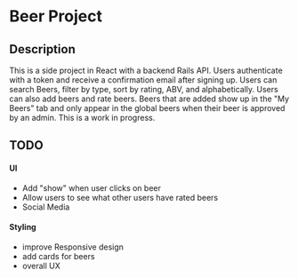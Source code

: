 # Beer Project

## Description
This is a side project in React with a backend Rails API. Users authenticate
with a token and receive a confirmation email after signing up. Users can search
Beers, filter by type, sort by rating, ABV, and alphabetically. Users can also add
beers and rate beers. Beers that are added show up in the "My Beers" tab and only
appear in the global beers when their beer is approved by an admin. This is a work
in progress.

## TODO

#### UI
- Add "show" when user clicks on beer
- Allow users to see what other users have rated beers
- Social Media

#### Styling
- improve Responsive design
- add cards for beers
- overall UX
